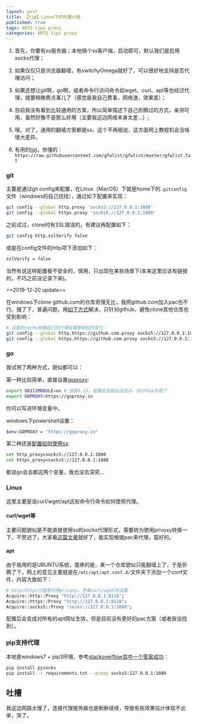 ```yaml
---
layout: post
title: 【tip】Linux下的代理小结
published: true
tags: ARTS tips proxy
categories: ARTS tips proxy
---
```


1. 首先，你要有ss服务器；本地搞个ss客户端，启动即可，默认我们是启用socks代理；

2. 如果仅仅只是浏览器翻墙，有switchyOmega就好了，可以很好地支持是否代理访问；

3. 如果还想让git啊，go啊，或者命令行访问命令如wget、curl、apt等也经过代理，就要稍微费点事儿了（感觉是我自己费事，网络渣，效果差）；

4. 目前我没有看到比较通用的方案，所以简单描述下自己折腾过的方式，亲测可用，虽然好像不是那么好用（主要我这边网络本身太差...）;

5. 哦，对了，通用的翻墙方案都是ss，这个不再细说，这方面网上教程机会没啥很大差异。

6. 有用的[list](https://ssr.tools/495)，你懂的：`https://raw.githubusercontent.com/gfwlist/gfwlist/master/gfwlist.txt`

### git

   主要是通过git config来配置，在Linux（MacOS）下就是home下的`.gitconfig`文件（windows的自己找找），通过如下配置来实现：

   ```bash
   git config --global http.proxy 'socks5://127.0.0.1:1080'
   git config --global https.proxy 'socks5://127.0.0.1:1080'
   ```

   之前试过，clone时有SSL错误的，有建议再配置如下：

   ```bash
   git config http.sslVerify false
   ```

   或是在config文件的http项下添加如下：

   ```bash    
   sslVerify = false
   ```

   当然有说这样配置极不安全的，慎用，只出现在某些场景下(本来这里应该有链接的，不巧之前没记录下来)。

   ==2019-12-20 update==

   在windows下clone github.com的仓库奇慢无比，我把github.com加入pac也不行。搜了下，普遍问题，用[如下方式](https://www.zhihu.com/question/27159393)解决，只针对github，避免clone其他仓库也受到影响：

   ```bash
# 后面的socks根据自己的代理设置做相应的变化：
   git config --global http.https://github.com.proxy socks5://127.0.0.1:1080
   git config --global https.https://github.com.proxy socks5://127.0.0.1:1080
   ```

   ### go

   我试用了两种方式，貌似都可以：

   第一种比较简单，直接设置[goproxy](https://juejin.im/post/5cd945946fb9a032060c47a3):

   ```bash
   export GO111MODULE=on # 我是1.12，配置此项貌似没显示，估计可以不用了
   export GOPROXY=https://goproxy.io
   ```

   你可以写进环境变量中。

windows下powershell设置：

````bash
$env:GOPROXY = "https://goproxy.io"
````



   第二种还是[配置如何使用ss]([https://ybilly.com/2018/07/03/go-get%E5%88%A9%E7%94%A8ss%E7%9B%B4%E6%8E%A5%E7%BF%BB%E5%A2%99/](https://ybilly.com/2018/07/03/go-get利用ss直接翻墙/)):

   ```bash
set http_proxy=socks5://127.0.0.1:1080
set https_proxy=socks5://127.0.0.1:1080
   ```

都说go会去都这两个变量，我也没去深究...

### Linux

这里主要是说curl/wget/apt这些命令行命令如何使用代理。

   #### curl/wget等

   主要问题貌似是不能直接使用ss的socks代理形式，需要转为使用privoxy转换一下，不赘述了，大家看[这篇文章](https://huangweitong.com/229.html)就好了，能实现根据pac来代理，蛮好的。

   #### apt

   由于我用的是UBUNTU系统，蛋疼的是，某一个仓库貌似只能翻墙上了，于是折腾了下，网上的意见主要就是在`/etc/apt/apt.conf.d/`文件夹下添加一个conf文件，内容大致如下：

   ```bash
# http/https代理是利用privoxy，参看curl/wget的设置
   Acquire::http::Proxy "http://127.0.0.1:8118";
   Acquire::https::Proxy "http://127.0.0.1:8118";
   Acquire::socks5::Proxy "socks://127.0.0.1:1080";
   ```

   配置后会变成对所有的apt网址生效，但是目前没有更好的pac方案（或者我没找到）。

   ### pip支持代理

   本地是windows7 + pip3环境，参考[stackoverflow其中一个答案成功](https://stackoverflow.com/questions/22915705/how-to-use-pip-with-socks-proxy)：

   ```bash
   pip install pysocks
   pip install -r requirements.txt --proxy socks5:127.0.0.1:1080
   ```

   

   ## 吐槽

   我这边网路太慢了，连接代理服务器也是断断续续，导致有些效果估计体现不出来，哭了。